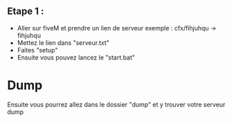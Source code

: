 ## Etape 1 : 

- Aller sur fiveM et prendre un lien de serveur exemple : cfx/fihjuhqu -> fihjuhqu
- Mettez le lien dans "serveur.txt"
- Faites "setup"
- Ensuite vous pouvez lancez le "start.bat"

# Dump

Ensuite vous pourrez allez dans le dossier "dump" et y trouver votre serveur dump
